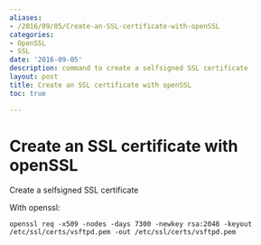 ```yaml
---
aliases:
- /2016/09/05/Create-an-SSL-certificate-with-openSSL
categories:
- OpenSSL 
- SSL
date: '2016-09-05'
description: command to create a selfsigned SSL certificate
layout: post
title: Create an SSL certificate with openSSL
toc: true

---
```


# Create an SSL certificate with openSSL

Create a selfsigned SSL certificate

With openssl:

```shell
openssl req -x509 -nodes -days 7300 -newkey rsa:2048 -keyout /etc/ssl/certs/vsftpd.pem -out /etc/ssl/certs/vsftpd.pem 
```